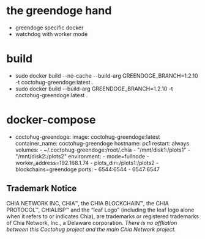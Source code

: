 # the greendoge hand
- greendoge specific docker
- watchdog with worker mode

# build
- sudo docker build --no-cache --build-arg GREENDOGE_BRANCH=1.2.10 -t coctohug-greendoge:latest .
- sudo docker build --build-arg GREENDOGE_BRANCH=1.2.10 -t coctohug-greendoge:latest .

# docker-compose
- coctohug-greendoge: 
        image: coctohug-greendoge:latest 
        container_name: coctohug-greendoge
        hostname: pc1 
        restart: always 
        volumes: 
            - ~/.coctohug-greendoge:/root/.chia 
            - "/mnt/disk1:/plots1" 
            - "/mnt/disk2:/plots2" 
        environment: 
            - mode=fullnode 
            - worker_address=192.168.1.74 
            - plots_dir=/plots1:/plots2 
            - blockchains=greendoge 
        ports: 
            - 6544:6544 
            - 6547:6547

## Trademark Notice
CHIA NETWORK INC, CHIA™, the CHIA BLOCKCHAIN™, the CHIA PROTOCOL™, CHIALISP™ and the “leaf Logo” (including the leaf logo alone when it refers to or indicates Chia), are trademarks or registered trademarks of Chia Network, Inc., a Delaware corporation. *There is no affliation between this Coctohug project and the main Chia Network project.*